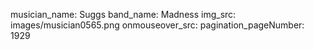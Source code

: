 musician_name: Suggs
band_name: Madness
img_src: images/musician0565.png
onmouseover_src: 
pagination_pageNumber: 1929